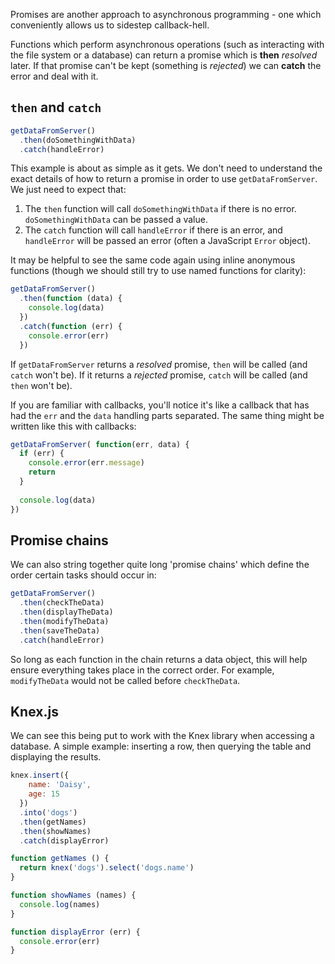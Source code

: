 Promises are another approach to asynchronous programming - one which conveniently allows us to sidestep callback-hell.

Functions which perform asynchronous operations (such as interacting with the file system or a database) can return a promise which is **then** _resolved_ later. If that promise can't be kept (something is _rejected_) we can **catch** the error and deal with it.

## `then` and `catch`

```js
getDataFromServer()
  .then(doSomethingWithData)
  .catch(handleError)
```
This example is about as simple as it gets. We don't need to understand the exact details of how to return a promise in order to use `getDataFromServer`. We just need to expect that:

1. The `then` function will call `doSomethingWithData` if there is no error. `doSomethingWithData` can be passed a value.
2. The `catch` function will call `handleError` if there is an error, and `handleError` will be passed an error (often a JavaScript `Error` object).

It may be helpful to see the same code again using inline anonymous functions (though we should still try to use named functions for clarity):
```js
getDataFromServer()
  .then(function (data) {
    console.log(data)
  })
  .catch(function (err) {
    console.error(err)
  })
```
If `getDataFromServer` returns a _resolved_ promise, `then` will be called (and `catch` won't be). If it returns a _rejected_ promise, `catch` will be called (and `then` won't be).

If you are familiar with callbacks, you'll notice it's like a callback that has had the `err` and the `data` handling parts separated. The same thing might be written like this with callbacks: 

```js
getDataFromServer( function(err, data) {
  if (err) {
    console.error(err.message)
    return
  }
  
  console.log(data)
})
```

## Promise chains

We can also string together quite long 'promise chains' which define the order certain tasks should occur in:

```js
getDataFromServer()
  .then(checkTheData)
  .then(displayTheData)
  .then(modifyTheData)
  .then(saveTheData)
  .catch(handleError)
```
So long as each function in the chain returns a data object, this will help ensure everything takes place in the correct order. For example, `modifyTheData` would not be called before `checkTheData`.

## Knex.js

We can see this being put to work with the Knex library when accessing a database. A simple example: inserting a row, then querying the table and displaying the results.
```js
knex.insert({
    name: 'Daisy',
    age: 15
  })
  .into('dogs')
  .then(getNames)
  .then(showNames)
  .catch(displayError)

function getNames () {
  return knex('dogs').select('dogs.name')
}

function showNames (names) {
  console.log(names)
}

function displayError (err) {
  console.error(err)
}
```
